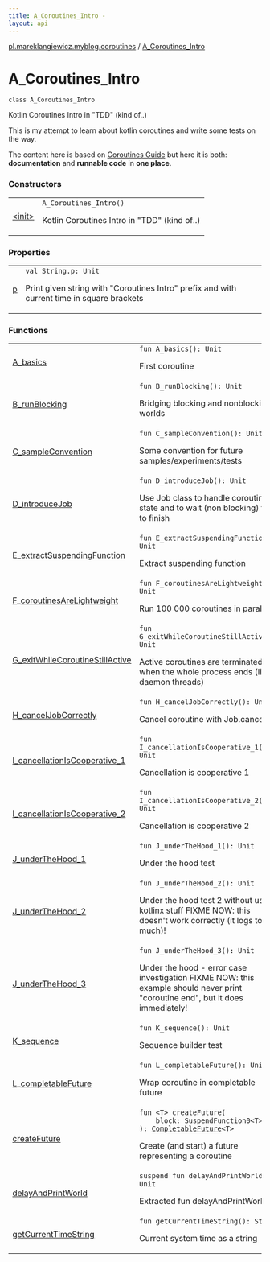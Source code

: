 ```yaml
---
title: A_Coroutines_Intro - 
layout: api
---
```


<div class='api-docs-breadcrumbs'><a href="../index.html">pl.mareklangiewicz.myblog.coroutines</a> / <a href=".">A_Coroutines_Intro</a></div>

# A_Coroutines_Intro

<div class="signature"><code><span class="keyword">class </span><span class="identifier">A_Coroutines_Intro</span></code></div>

Kotlin Coroutines Intro in "TDD" (kind of..)

This is my attempt to learn about kotlin coroutines and write some tests on the way.

The content here is based on <a href="https://github.com/Kotlin/kotlinx.coroutines/blob/master/coroutines-guide.md">Coroutines Guide</a>
but here it is both: **documentation** and **runnable code** in **one place**.

### Constructors

<table class="api-docs-table">
<tbody>
<tr>
<td markdown="1">
<a href="-init-.html">&lt;init&gt;</a>
</td>
<td markdown="1">
<div class="signature"><code><span class="identifier">A_Coroutines_Intro</span><span class="symbol">(</span><span class="symbol">)</span></code></div>

Kotlin Coroutines Intro in "TDD" (kind of..)


</td>
</tr>
</tbody>
</table>

### Properties

<table class="api-docs-table">
<tbody>
<tr>
<td markdown="1">
<a href="p.html">p</a>
</td>
<td markdown="1">
<div class="signature"><code><span class="keyword">val </span><span class="identifier">String</span><span class="symbol">.</span><span class="identifier">p</span><span class="symbol">: </span><span class="identifier">Unit</span></code></div>

Print given string with "Coroutines Intro" prefix and with current time in square brackets


</td>
</tr>
</tbody>
</table>

### Functions

<table class="api-docs-table">
<tbody>
<tr>
<td markdown="1">
<a href="-a_basics.html">A_basics</a>
</td>
<td markdown="1">
<div class="signature"><code><span class="keyword">fun </span><span class="identifier">A_basics</span><span class="symbol">(</span><span class="symbol">)</span><span class="symbol">: </span><span class="identifier">Unit</span></code></div>

First coroutine


</td>
</tr>
<tr>
<td markdown="1">
<a href="-b_run-blocking.html">B_runBlocking</a>
</td>
<td markdown="1">
<div class="signature"><code><span class="keyword">fun </span><span class="identifier">B_runBlocking</span><span class="symbol">(</span><span class="symbol">)</span><span class="symbol">: </span><span class="identifier">Unit</span></code></div>

Bridging blocking and nonblocking worlds


</td>
</tr>
<tr>
<td markdown="1">
<a href="-c_sample-convention.html">C_sampleConvention</a>
</td>
<td markdown="1">
<div class="signature"><code><span class="keyword">fun </span><span class="identifier">C_sampleConvention</span><span class="symbol">(</span><span class="symbol">)</span><span class="symbol">: </span><span class="identifier">Unit</span></code></div>

Some convention for future samples/experiments/tests


</td>
</tr>
<tr>
<td markdown="1">
<a href="-d_introduce-job.html">D_introduceJob</a>
</td>
<td markdown="1">
<div class="signature"><code><span class="keyword">fun </span><span class="identifier">D_introduceJob</span><span class="symbol">(</span><span class="symbol">)</span><span class="symbol">: </span><span class="identifier">Unit</span></code></div>

Use Job class to handle coroutine state and to wait (non blocking) for it to finish


</td>
</tr>
<tr>
<td markdown="1">
<a href="-e_extract-suspending-function.html">E_extractSuspendingFunction</a>
</td>
<td markdown="1">
<div class="signature"><code><span class="keyword">fun </span><span class="identifier">E_extractSuspendingFunction</span><span class="symbol">(</span><span class="symbol">)</span><span class="symbol">: </span><span class="identifier">Unit</span></code></div>

Extract suspending function


</td>
</tr>
<tr>
<td markdown="1">
<a href="-f_coroutines-are-lightweight.html">F_coroutinesAreLightweight</a>
</td>
<td markdown="1">
<div class="signature"><code><span class="keyword">fun </span><span class="identifier">F_coroutinesAreLightweight</span><span class="symbol">(</span><span class="symbol">)</span><span class="symbol">: </span><span class="identifier">Unit</span></code></div>

Run 100 000 coroutines in parallel


</td>
</tr>
<tr>
<td markdown="1">
<a href="-g_exit-while-coroutine-still-active.html">G_exitWhileCoroutineStillActive</a>
</td>
<td markdown="1">
<div class="signature"><code><span class="keyword">fun </span><span class="identifier">G_exitWhileCoroutineStillActive</span><span class="symbol">(</span><span class="symbol">)</span><span class="symbol">: </span><span class="identifier">Unit</span></code></div>

Active coroutines are terminated when the whole process ends (like daemon threads)


</td>
</tr>
<tr>
<td markdown="1">
<a href="-h_cancel-job-correctly.html">H_cancelJobCorrectly</a>
</td>
<td markdown="1">
<div class="signature"><code><span class="keyword">fun </span><span class="identifier">H_cancelJobCorrectly</span><span class="symbol">(</span><span class="symbol">)</span><span class="symbol">: </span><span class="identifier">Unit</span></code></div>

Cancel coroutine with Job.cancel


</td>
</tr>
<tr>
<td markdown="1">
<a href="-i_cancellation-is-cooperative_1.html">I_cancellationIsCooperative_1</a>
</td>
<td markdown="1">
<div class="signature"><code><span class="keyword">fun </span><span class="identifier">I_cancellationIsCooperative_1</span><span class="symbol">(</span><span class="symbol">)</span><span class="symbol">: </span><span class="identifier">Unit</span></code></div>

Cancellation is cooperative 1


</td>
</tr>
<tr>
<td markdown="1">
<a href="-i_cancellation-is-cooperative_2.html">I_cancellationIsCooperative_2</a>
</td>
<td markdown="1">
<div class="signature"><code><span class="keyword">fun </span><span class="identifier">I_cancellationIsCooperative_2</span><span class="symbol">(</span><span class="symbol">)</span><span class="symbol">: </span><span class="identifier">Unit</span></code></div>

Cancellation is cooperative 2


</td>
</tr>
<tr>
<td markdown="1">
<a href="-j_under-the-hood_1.html">J_underTheHood_1</a>
</td>
<td markdown="1">
<div class="signature"><code><span class="keyword">fun </span><span class="identifier">J_underTheHood_1</span><span class="symbol">(</span><span class="symbol">)</span><span class="symbol">: </span><span class="identifier">Unit</span></code></div>

Under the hood test


</td>
</tr>
<tr>
<td markdown="1">
<a href="-j_under-the-hood_2.html">J_underTheHood_2</a>
</td>
<td markdown="1">
<div class="signature"><code><span class="keyword">fun </span><span class="identifier">J_underTheHood_2</span><span class="symbol">(</span><span class="symbol">)</span><span class="symbol">: </span><span class="identifier">Unit</span></code></div>

Under the hood test 2 without using kotlinx stuff
FIXME NOW: this doesn't work correctly (it logs too much)!


</td>
</tr>
<tr>
<td markdown="1">
<a href="-j_under-the-hood_3.html">J_underTheHood_3</a>
</td>
<td markdown="1">
<div class="signature"><code><span class="keyword">fun </span><span class="identifier">J_underTheHood_3</span><span class="symbol">(</span><span class="symbol">)</span><span class="symbol">: </span><span class="identifier">Unit</span></code></div>

Under the hood - error case investigation
FIXME NOW: this example should never print "coroutine end", but it does immediately!


</td>
</tr>
<tr>
<td markdown="1">
<a href="-k_sequence.html">K_sequence</a>
</td>
<td markdown="1">
<div class="signature"><code><span class="keyword">fun </span><span class="identifier">K_sequence</span><span class="symbol">(</span><span class="symbol">)</span><span class="symbol">: </span><span class="identifier">Unit</span></code></div>

Sequence builder test


</td>
</tr>
<tr>
<td markdown="1">
<a href="-l_completable-future.html">L_completableFuture</a>
</td>
<td markdown="1">
<div class="signature"><code><span class="keyword">fun </span><span class="identifier">L_completableFuture</span><span class="symbol">(</span><span class="symbol">)</span><span class="symbol">: </span><span class="identifier">Unit</span></code></div>

Wrap coroutine in completable future


</td>
</tr>
<tr>
<td markdown="1">
<a href="create-future.html">createFuture</a>
</td>
<td markdown="1">
<div class="signature"><code><span class="keyword">fun </span><span class="symbol">&lt;</span><span class="identifier">T</span><span class="symbol">&gt;</span> <span class="identifier">createFuture</span><span class="symbol">(</span><br/>&nbsp;&nbsp;&nbsp;&nbsp;<span class="parameterName" id="pl.mareklangiewicz.myblog.coroutines.A_Coroutines_Intro$createFuture(kotlin.coroutines.SuspendFunction0((pl.mareklangiewicz.myblog.coroutines.A_Coroutines_Intro.createFuture.T)))/block">block</span><span class="symbol">:</span>&nbsp;<span class="identifier">SuspendFunction0</span><span class="symbol">&lt;</span><span class="identifier">T</span><span class="symbol">&gt;</span><br/><span class="symbol">)</span><span class="symbol">: </span><a href="http://docs.oracle.com/javase/6/docs/api/java/util/concurrent/CompletableFuture.html"><span class="identifier">CompletableFuture</span></a><span class="symbol">&lt;</span><span class="identifier">T</span><span class="symbol">&gt;</span></code></div>

Create (and start) a future representing a coroutine


</td>
</tr>
<tr>
<td markdown="1">
<a href="delay-and-print-world.html">delayAndPrintWorld</a>
</td>
<td markdown="1">
<div class="signature"><code><span class="keyword">suspend</span> <span class="keyword">fun </span><span class="identifier">delayAndPrintWorld</span><span class="symbol">(</span><span class="symbol">)</span><span class="symbol">: </span><span class="identifier">Unit</span></code></div>

Extracted fun delayAndPrintWorld


</td>
</tr>
<tr>
<td markdown="1">
<a href="get-current-time-string.html">getCurrentTimeString</a>
</td>
<td markdown="1">
<div class="signature"><code><span class="keyword">fun </span><span class="identifier">getCurrentTimeString</span><span class="symbol">(</span><span class="symbol">)</span><span class="symbol">: </span><span class="identifier">String</span></code></div>

Current system time as a string


</td>
</tr>
</tbody>
</table>
